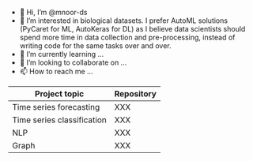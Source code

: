- 👋 Hi, I’m @mnoor-ds
- 👀 I’m interested in biological datasets. I prefer AutoML solutions (PyCaret for ML, AutoKeras for DL) as I believe data scientists should spend more time in data collection and pre-processing, instead of writing code for the same tasks over and over.
- 🌱 I’m currently learning ...
- 💞️ I’m looking to collaborate on ...
- 📫 How to reach me ...

| Project topic | Repository |
| ------------- | ---------- |
| Time series forecasting | XXX |
| Time series classification | XXX |
| NLP | XXX |
| Graph | XXX |

<!---
mnoor-ds/mnoor-ds is a ✨ special ✨ repository because its `README.md` (this file) appears on your GitHub profile.
You can click the Preview link to take a look at your changes.
--->
